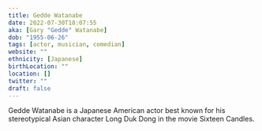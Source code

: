 ```yaml
---
title: Gedde Watanabe
date: 2022-07-30T18:07:55
aka: [Gary "Gedde" Watanabe]
dob: "1955-06-26"
tags: [actor, musician, comedian]
website: ""
ethnicity: [Japanese]
birthLocation: ""
location: []
twitter: ""
draft: false
---
```


Gedde Watanabe is a Japanese American actor best known for his stereotypical
Asian character Long Duk Dong in the movie Sixteen Candles.
